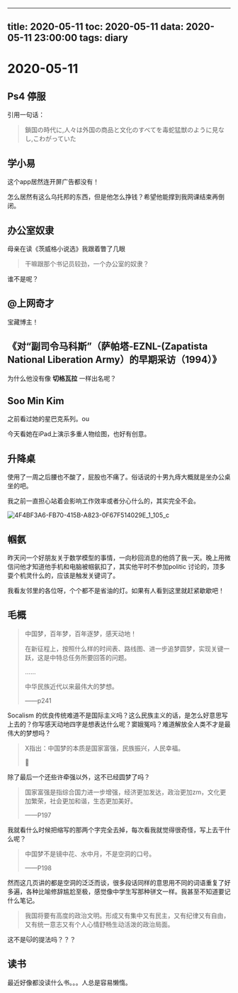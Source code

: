 
---
title: 2020-05-11
toc: 2020-05-11
data: 2020-05-11 23:00:00
tags: diary
---


# 2020-05-11

## Ps4 停服

引用一句话：

> 鎖国の時代に,人々は外国の商品と文化のすべてを毒蛇猛獣のように見なし,こわがっていた

## 学小易

这个app居然连开屏广告都没有！

怎么居然有这么乌托邦的东西，但是他怎么挣钱？希望他能撑到我网课结束再倒闭。



## 办公室奴隶

母亲在读《茨威格小说选》我跟着瞥了几眼

> 干嘛跟那个书记员较劲，一个办公室的奴隶？

谁不是呢？

## @上网奇才

宝藏博主！



## 《对“副司令马科斯”（萨帕塔-EZNL-(Zapatista National Liberation Army）的早期采访（1994）》

为什么他没有像 **切格瓦拉** 一样出名呢？

## Soo Min Kim 

之前看过她的星巴克系列。ou

今天看她在iPad上演示多重人物绘图，也好有创意。

## 升降桌

使用了一周之后腰也不酸了，屁股也不痛了。俗话说的十男九痔大概就是坐办公桌坐的吧。



我之前一直担心站着会影响工作效率或者分心什么的，其实完全不会。



![4F4BF3A6-FB70-415B-A823-0F67F514029E_1_105_c](https://tva1.sinaimg.cn/large/007S8ZIlgy1geond1y08ej30sg0lddjp.jpg)

## 帼氨

昨天问一个好朋友关于数学模型的事情，一向秒回消息的他鸽了我一天。晚上用微信问他才知道他手机和电脑被帼氨扣了，其实他平时不参加politic 讨论的，顶多耍个机灵什么的，应该是触发关键词了。

我看友邻里的各位呀，个个都不是省油的灯。如果有人看到这里就赶紧歇歇吧！

## 毛概

> 中国梦，百年梦，百年逐梦，感天动地！
>
> 在新征程上，按照什么样的时间表、路线图、进一步追梦圆梦，实现关键一跃，这是中特总任务所要回答的问题。
>
> ……
>
> 中华民族近代以来最伟大的梦想。
>
> ——p241



Socalism 的优良传统难道不是国际主义吗？这么民族主义的话，是怎么好意思写上去的？你写感天动地四字是想表达什么呢？窦娥冤吗？难道解放全人类不才是最伟大的梦想吗？

> X指出：中国梦的本质是国家富强，民族振兴，人民幸福。
>
> 

除了最后一个还些许牵强以外，这不已经圆梦了吗？



> 国家富强是指综合国力进一步增强，经济更加发达，政治更加zm，文化更加繁荣，社会更加和谐，生态更加美好。
>
> ——P197

我就看什么时候把缩写的那两个字完全去掉，每次看我就觉得很奇怪，写上去干什么呢？

> 中国梦不是镜中花、水中月，不是空洞的口号。
>
> ——P198

然而这几页讲的都是空洞的泛泛而谈，很多段话同样的意思用不同的词语重复了好多遍，各种比喻修辞尴尬至极，感觉像中学生写那种骈文一样。我甚至不知道要记什么笔记。

> 我国将要有高度的政治文明。形成又有集中又有民主，又有纪律又有自由，又有统一意志又有个人心情舒畅生动活泼的政治局面。



这不是🐱的提法吗？？？

## 读书

最近好像都没读什么书。。。人总是容易懒惰。

